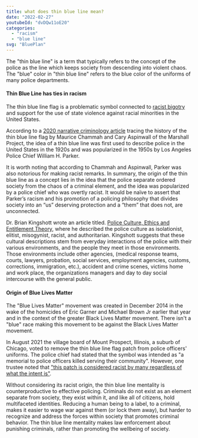 ```yaml
---
title: what does thin blue line mean?
date: "2022-02-27"
youtubeId: "dvDQw11oE20"
categories: 
  - "racism"
  - "blue line"
svg: "BluePlan"
---
```


The "thin blue line" is a term that typically refers to the concept of the police as the line which keeps society from descending into violent chaos.  The "blue" color in "thin blue line" refers to the blue color of the uniforms of many police departments.  

#### Thin Blue Line has ties in racism

The thin blue line flag is a problematic symbol connected to [racist bigotry](/resources/what-does-acab-mean) and support for the use of state violence against racial minorities in the United States.

According to a [2020 narrative criminology article](https://www.emerald.com/insight/content/doi/10.1108/978-1-78769-005-920191028/full/html?skipTracking=true) tracing the history of the thin blue line flag by Maurice Chammah and Cary Aspinwall of the Marshall Project, the idea of a thin blue line was first used to describe police in the United States in the 1920s and was popularized in the 1950s by Los Angeles Police Chief William H. Parker. 

It is worth noting that according to Chammah and Aspinwall, Parker was also notorious for making racist remarks. In summary, the origin of the thin blue line as a concept lies in the idea that the police separate ordered society from the chaos of a criminal element, and the idea was popularized by a police chief who was overtly racist. It would be naïve to assert that Parker’s racism and his promotion of a policing philosophy that divides society into an “us” deserving protection and a “them” that does not, are unconnected.

Dr. Brian Kingshott wrote an article titled. [Police Culture, Ethics and Entitlement Theory](https://cowards-with-badges.s3.amazonaws.com/pdfs/police_entitlement_theory.pdf), where he described the police culture as isolationist, elitist, misogynist, racist, and authoritarian. Kingshott suggests that these cultural descriptions stem from everyday interactions of the police with their various environments, and the people they meet in those environments. Those environments include other agencies, (medical response teams, courts, lawyers, probation, social services, employment
agencies, customs, corrections, immigration, etc.), accident and crime scenes, victims home and work place, the organizations managers and day to day social intercourse
with the general public.


#### Origin of Blue Lives Matter

The "Blue Lives Matter" movement was created in December 2014 in the wake of the homicides of Eric Garner and Michael Brown Jr earlier that year and in the context of the greater Black Lives Matter movement.  There isn't a "blue" race making this movement to be against the Black Lives Matter movement.

In August 2021 the village board of Mount Prospect, Illinois, a suburb of Chicago, voted to remove the thin blue line flag patch from police officers' uniforms. The police chief had stated that the symbol was intended as "a memorial to police officers killed serving their community". However, one trustee noted that ["this patch is considered racist by many regardless of what the intent is"](https://patch.com/illinois/arlingtonheights/thin-blue-line-flags-removed-mount-prospect-police-uniforms).

Without considering its racist origin, the thin blue line mentality is counterproductive to effective policing. Criminals do not exist as an element separate from society, they exist within it, and like all of citizens, hold multifaceted identities. Reducing a human being to a label, to a criminal, makes it easier to wage war against them (or lock them away), but harder to recognize and address the forces within society that promotes criminal behavior. The thin blue line mentality makes law enforcement about punishing criminals, rather than promoting the wellbeing of society.